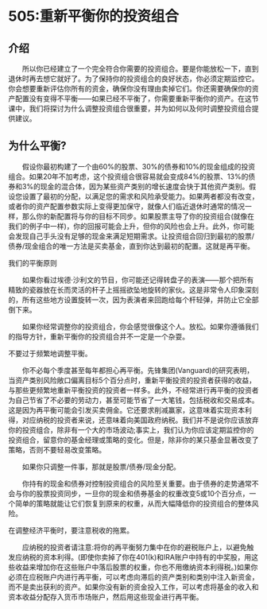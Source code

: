 # 505:重新平衡你的投资组合
## 介绍

　　所以你已经建立了一个完全符合你需要的投资组合。要是你能放松一下，直到退休时再去想它就好了。为了保持你的投资组合的良好状态，你必须定期监控它。你会想要重新评估你所有的资金，确保你没有理由卖掉它们。你还需要确保你的资产配置没有变得不平衡——如果已经不平衡了，你需要重新平衡你的资产。在这节课中，我们将探讨为什么调整投资组合很重要，并为如何以及何时调整投资组合提供建议。

## 为什么平衡?

　　假设你最初构建了一个由60%的股票、30%的债券和10%的现金组成的投资组合。如果20年不加考虑，这个投资组合很容易就会变成84%的股票、13%的债券和3%的现金的混合体，因为某些资产类别的增长速度会快于其他资产类别。假设您设置了最初的分配，以满足您的需求和风险承受能力。如果两者都没有改变，或者你的资产配置参数实际上变得更加保守，就像人们临近退休时通常的情况一样，那么你的新配置将与你的目标不同步。如果股票主导了你的投资组合(就像在我们的例子中一样)，你的回报可能会上升，但你的风险也会上升。此外，你可能会发现自己手头没有足够的现金来满足短期需求。让投资组合回归到最初的股票/债券/现金组合的唯一方法是买卖基金，直到你达到最初的配置。这就是再平衡。

我们的平衡原则

　　如果你看过埃德·沙利文的节目，你可能还记得转盘子的表演——那个把所有精致的瓷器放在长而灵活的杆子上摇摇欲坠地旋转的家伙。这是非常令人印象深刻的，所有这些地方设置旋转一次，因为表演者来回跑给每个杆轻弹，并防止它全部倒下来。

　　如果你经常调整你的投资组合，你会感觉很像这个人。放松。如果你遵循我们的指导方针，重新平衡你的投资组合并不一定是一个杂耍。

不要过于频繁地调整平衡。

　　你不必每个季度甚至每年都担心再平衡。先锋集团(Vanguard)的研究表明，当资产类别风险敞口偏离目标5个百分点时，重新平衡投资的投资者获得的收益，与那些更频繁地重新平衡投资的投资者一样多。此外，不经常进行再平衡的投资者为自己节省了不必要的劳动力，甚至可能节省了一大笔钱，包括税收和交易成本。这是因为再平衡可能会引发买卖佣金。它还要求削减赢家，这意味着实现资本利得，对应纳税的投资者来说，还意味着向美国政府纳税。我们并不是说你应该放弃你的投资组合，除非有一个大的市场波动;事实上，我们认为你应该定期监控你的投资组合，留意你的基金经理或策略的变化。但是，除非你的某只基金显著改变了策略，否则不要轻易改变策略。

　　如果你只调整一件事，那就是股票/债券/现金分配。

　　你持有的现金和债券对控制投资组合的风险至关重要。由于债券的走势通常不会与你的股票投资同步，一旦你的现金和债券基金的权重改变5或10个百分点，一个简单的策略就能让它们恢复到原来的权重，从而大幅降低你的投资组合的整体风险。

在调整经济平衡时，要注意税收的拖累。

　　应纳税的投资者请注意:将你的再平衡努力集中在你的避税账户上，以避免触发应纳税的资本利得。(即使你卖掉了你在401(k)和IRA账户中持有的中奖股，用这些收益来增加你在这些账户中落后股票的权重，你也不用缴纳资本利得税。)如果你必须在应税账户内进行再平衡，可以考虑向滞后的资产类别和类别中注入新资金，而不是卖出获利的资产。如果你没有新的资金投入工作，可以考虑将基金的收入和资本收益分配存入货币市场账户，然后用这些现金进行再平衡。
